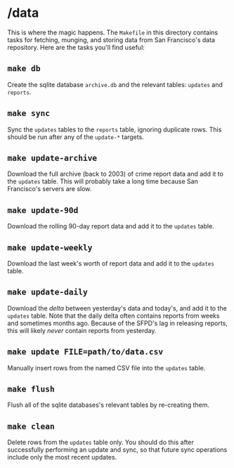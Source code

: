 # /data
This is where the magic happens. The `Makefile` in this directory contains tasks for fetching, munging, and storing data from San Francisco's data repository. Here are the tasks you'll find useful:

## `make db`
Create the sqlite database `archive.db` and the relevant tables: `updates` and `reports`.

## `make sync`
Sync the `updates` tables to the `reports` table, ignoring duplicate rows. This should be run after any of the `update-*` targets.

## `make update-archive`
Download the full archive (back to 2003) of crime report data and add it to the `updates` table. This will probably take a long time because San Francisco's servers are slow.

## `make update-90d`
Download the rolling 90-day report data and add it to the `updates` table.

## `make update-weekly`
Download the last week's worth of report data and add it to the `updates` table.

## `make update-daily`
Download the *delta* between yesterday's data and today's, and add it to the `updates` table. Note that the daily delta often contains reports from weeks and sometimes months ago. Because of the SFPD's lag in releasing reports, this will likely *never* contain reports from yesterday.

## `make update FILE=path/to/data.csv`
Manually insert rows from the named CSV file into the `updates` table.

## `make flush`
Flush all of the sqlite databases's relevant tables by re-creating them.

## `make clean`
Delete rows from the `updates` table only. You should do this after successfully performing an update and sync, so that future sync operations include only the most recent updates.

